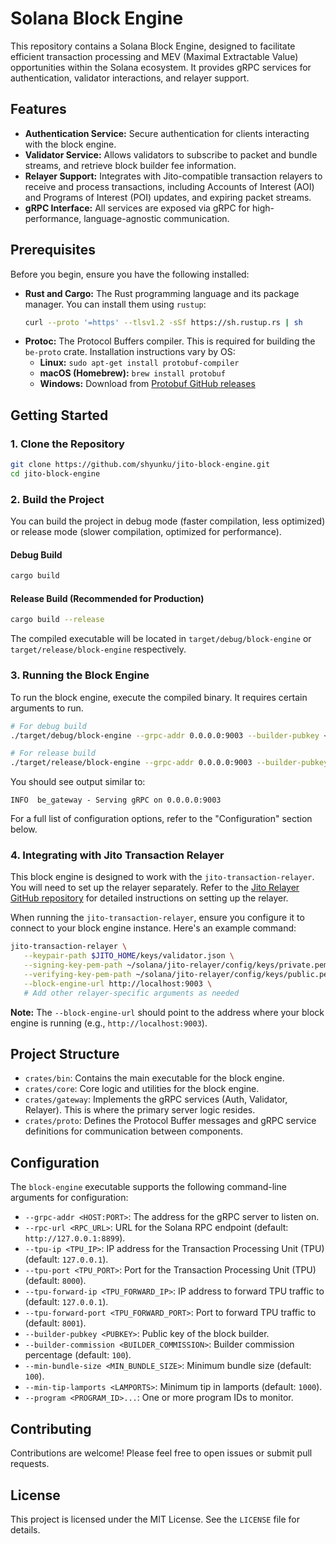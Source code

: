 # Solana Block Engine

This repository contains a Solana Block Engine, designed to facilitate efficient transaction processing and MEV (Maximal Extractable Value) opportunities within the Solana ecosystem. It provides gRPC services for authentication, validator interactions, and relayer support.

## Features

*   **Authentication Service:** Secure authentication for clients interacting with the block engine.
*   **Validator Service:** Allows validators to subscribe to packet and bundle streams, and retrieve block builder fee information.
*   **Relayer Support:** Integrates with Jito-compatible transaction relayers to receive and process transactions, including Accounts of Interest (AOI) and Programs of Interest (POI) updates, and expiring packet streams.
*   **gRPC Interface:** All services are exposed via gRPC for high-performance, language-agnostic communication.

## Prerequisites

Before you begin, ensure you have the following installed:

*   **Rust and Cargo:** The Rust programming language and its package manager. You can install them using `rustup`:
    ```bash
    curl --proto '=https' --tlsv1.2 -sSf https://sh.rustup.rs | sh
    ```
*   **Protoc:** The Protocol Buffers compiler. This is required for building the `be-proto` crate. Installation instructions vary by OS:
    *   **Linux:** `sudo apt-get install protobuf-compiler`
    *   **macOS (Homebrew):** `brew install protobuf`
    *   **Windows:** Download from [Protobuf GitHub releases](https://github.com/protocolbuffers/protobuf/releases)

## Getting Started

### 1. Clone the Repository

```bash
git clone https://github.com/shyunku/jito-block-engine.git
cd jito-block-engine
```

### 2. Build the Project

You can build the project in debug mode (faster compilation, less optimized) or release mode (slower compilation, optimized for performance).

#### Debug Build

```bash
cargo build
```

#### Release Build (Recommended for Production)

```bash
cargo build --release
```

The compiled executable will be located in `target/debug/block-engine` or `target/release/block-engine` respectively.

### 3. Running the Block Engine

To run the block engine, execute the compiled binary. It requires certain arguments to run.

```bash
# For debug build
./target/debug/block-engine --grpc-addr 0.0.0.0:9003 --builder-pubkey <YOUR_BUILDER_PUBKEY> --program <YOUR_PROGRAM_ID>

# For release build
./target/release/block-engine --grpc-addr 0.0.0.0:9003 --builder-pubkey <YOUR_BUILDER_PUBKEY> --program <YOUR_PROGRAM_ID>
```

You should see output similar to:
```
INFO  be_gateway - Serving gRPC on 0.0.0.0:9003
```

For a full list of configuration options, refer to the "Configuration" section below.

### 4. Integrating with Jito Transaction Relayer

This block engine is designed to work with the `jito-transaction-relayer`. You will need to set up the relayer separately. Refer to the [Jito Relayer GitHub repository](https://github.com/jito-foundation/jito-relayer) for detailed instructions on setting up the relayer.

When running the `jito-transaction-relayer`, ensure you configure it to connect to your block engine instance. Here's an example command:

```bash
jito-transaction-relayer \
   --keypair-path $JITO_HOME/keys/validator.json \
   --signing-key-pem-path ~/solana/jito-relayer/config/keys/private.pem \
   --verifying-key-pem-path ~/solana/jito-relayer/config/keys/public.pem \
   --block-engine-url http://localhost:9003 \
   # Add other relayer-specific arguments as needed
```

**Note:** The `--block-engine-url` should point to the address where your block engine is running (e.g., `http://localhost:9003`).

## Project Structure

*   `crates/bin`: Contains the main executable for the block engine.
*   `crates/core`: Core logic and utilities for the block engine.
*   `crates/gateway`: Implements the gRPC services (Auth, Validator, Relayer). This is where the primary server logic resides.
*   `crates/proto`: Defines the Protocol Buffer messages and gRPC service definitions for communication between components.

## Configuration

The `block-engine` executable supports the following command-line arguments for configuration:

*   `--grpc-addr <HOST:PORT>`: The address for the gRPC server to listen on.
*   `--rpc-url <RPC_URL>`: URL for the Solana RPC endpoint (default: `http://127.0.0.1:8899`).
*   `--tpu-ip <TPU_IP>`: IP address for the Transaction Processing Unit (TPU) (default: `127.0.0.1`).
*   `--tpu-port <TPU_PORT>`: Port for the Transaction Processing Unit (TPU) (default: `8000`).
*   `--tpu-forward-ip <TPU_FORWARD_IP>`: IP address to forward TPU traffic to (default: `127.0.0.1`).
*   `--tpu-forward-port <TPU_FORWARD_PORT>`: Port to forward TPU traffic to (default: `8001`).
*   `--builder-pubkey <PUBKEY>`: Public key of the block builder.
*   `--builder-commission <BUILDER_COMMISSION>`: Builder commission percentage (default: `100`).
*   `--min-bundle-size <MIN_BUNDLE_SIZE>`: Minimum bundle size (default: `100`).
*   `--min-tip-lamports <LAMPORTS>`: Minimum tip in lamports (default: `1000`).
*   `--program <PROGRAM_ID>...`: One or more program IDs to monitor.

## Contributing

Contributions are welcome! Please feel free to open issues or submit pull requests.

## License

This project is licensed under the MIT License. See the `LICENSE` file for details.
